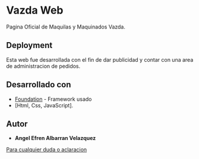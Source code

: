 # Vazda Web

Pagina Oficial de Maquilas y Maquinados Vazda.

## Deployment

Esta web fue desarrollada con el fin de dar publicidad y contar con una area de administracion de pedidos.

## Desarrollado con

* [Foundation](https://foundation.zurb.com/) - Framework usado
* [Html, Css, JavaScript].

## Autor

* **Angel Efren Albarran Velazquez** 

[Para cualquier duda o aclaracion](http://angel-velazquez.atspace.eu/)
